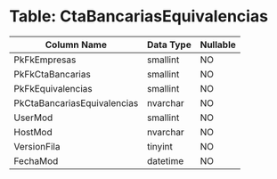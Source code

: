 # Table: CtaBancariasEquivalencias

| Column Name | Data Type | Nullable |
|-------------|-----------|----------|
| PkFkEmpresas | smallint | NO |
| PkFkCtaBancarias | smallint | NO |
| PkFkEquivalencias | smallint | NO |
| PkCtaBancariasEquivalencias | nvarchar | NO |
| UserMod | smallint | NO |
| HostMod | nvarchar | NO |
| VersionFila | tinyint | NO |
| FechaMod | datetime | NO |
